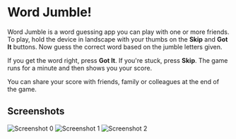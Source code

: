 # Word Jumble!

Word Jumble is a word guessing app you can play with one or more friends. To play, hold the device in landscape with your thumbs on the **Skip** and **Got It** buttons. Now guess the correct word based on the jumble letters given.

If you get the word right, press **Got It**. If you're stuck, press **Skip**. The game runs for a minute and then shows you your score.

You can share your score with friends, family or colleagues at the end of the game.


## Screenshots

![Screenshot 0](screenshots/screen0.png) ![Screenshot 1](screenshots/screen1.png) ![Screenshot 2](screenshots/screen2.png)
